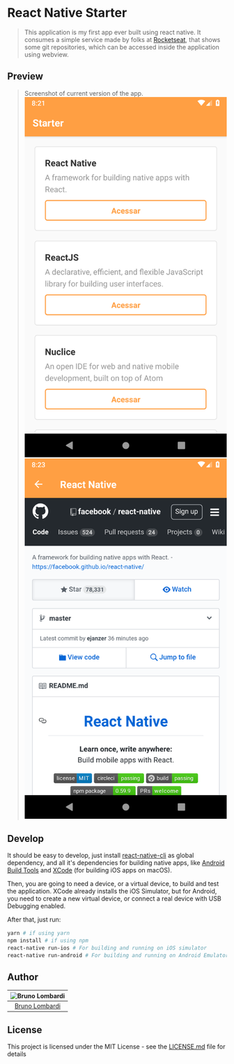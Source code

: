 # React Native Starter
> This application is my first app ever built using react native.
It consumes a simple service made by folks at [Rocketseat](https://github.com/Rocketseat), that shows some git repositories, which can be accessed inside the application using webview.

## Preview
> Screenshot of current version of the app.
![preview](preview/screenshot.png)
![preview2](preview/screenshot2.png)

## Develop
It should be easy to develop, just install [react-native-cli](https://www.npmjs.com/package/react-native-cli) as global dependency, and all it's dependencies for building native apps, like [Android Build Tools](https://github.com/codepath/android_guides/wiki/Installing-Android-SDK-Tools) and [XCode](https://developer.apple.com/xcode/) (for building iOS apps on macOS).

Then, you are going to need a device, or a virtual device, to build and test the application. XCode already installs the iOS Simulator, but for Android, you need to create a new virtual device, or connect a real device with USB Debugging enabled.

After that, just run:
```sh
yarn # if using yarn
npm install # if using npm
react-native run-ios # For building and running on iOS simulator
react-native run-android # For building and running on Android Emulator
```

## Author

| ![Bruno Lombardi](https://avatars2.githubusercontent.com/u/7153294?s=150&v=4)|
|:---------------------:|
|  [Bruno Lombardi](https://github.com/bruno-lombardi)   |

## License

This project is licensed under the MIT License - see the [LICENSE.md](LICENSE.md) file for details